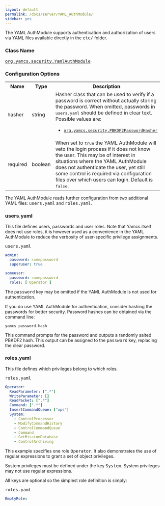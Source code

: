 ```yaml
---
layout: default
permalink: /docs/server/YAML_AuthModule/
sidebar: yes
---
```


The YAML AuthModule supports authentication and authorization of users via YAML files available directly in the <tt>etc/</tt> folder.

### Class Name
[<tt>org.yamcs.security.YamlAuthModule</tt>](https://www.yamcs.org/yamcs/javadoc/index.html?org/yamcs/security/YamlAuthModule.html)

### Configuration Options

<table class="inline">
  <tr>
    <th>Name</th>
    <th>Type</th>
    <th>Description</th>
  </tr>
  <tr>
    <td class="code">hasher</td>
    <td class="code">string</td>
    <td>
      Hasher class that can be used to verify if a password is correct without actually storing the password. When omitted, passwords in <tt>users.yaml</tt> should be defined in clear text. Possible values are:
      <ul>
      <li><a href="https://www.yamcs.org/yamcs/javadoc/index.html?org/yamcs/security/PBKDF2PasswordHasher.html"><tt>org.yamcs.security.PBKDF2PasswordHasher</tt></a></li>
      </ul>
    </td>
  </tr>
  <tr>
    <td class="code">required</td>
    <td class="code">boolean</td>
    <td>
      When set to <tt>true</tt> the YAML AuthModule will veto the login process if it does not know the user. This may be of interest in situations where the YAML AuthModule does not authenticate the user, yet still some control is required via configuration files over which users can login. Default is <tt>false</tt>.
    </td>
  </tr>
</table>

The YAML AuthModule reads further configuration from two additional YAML files: <tt>users.yaml</tt> and <tt>roles.yaml</tt>.

### users.yaml

This file defines users, passwords and user roles. Note that Yamcs itself does not use roles, it is however used as a convenience in the YAML AuthModule to reduce the verbosity of user-specific privilege assignments.

<pre class="r header">users.yaml</pre>
```yaml
admin:
  password: somepassword
  superuser: true

someuser:
  password: somepassword
  roles: [ Operator ]
```

The <tt>password</tt> key may be omitted if the YAML AuthModule is not used for authentication.

If you do use YAML AuthModule for authentication, consider hashing the passwords for better security. Password hashes can be obtained via the command line:

    yamcs password-hash

This command prompts for the password and outputs a randomly salted PBKDF2 hash. This output can be assigned to the <tt>password</tt> key, replacing the clear password.

### roles.yaml

This file defines which privileges belong to which roles.

<pre class="r header">roles.yaml</pre>
```yaml
Operator:
  ReadParameter: [".*"]
  WriteParameter: []
  ReadPacket: [".*"]
  Command: [".*"]
  InsertCommandQueue: ["ops"]
  System:
    - ControlProcessor
    - ModifyCommandHistory
    - ControlCommandQueue
    - Command
    - GetMissionDatabase
    - ControlArchiving
```

This example specifies one role <tt>Operator</tt>. It also demonstrates the use of regular expressions to grant a set of object privileges.

System privileges must be defined under the key <tt>System</tt>. System privileges may not use regular expressions.

All keys are optional so the simplest role definition is simply:

<pre class="r header">roles.yaml</pre>
```yaml
EmptyRole:
```
